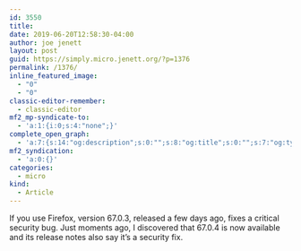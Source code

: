 ```yaml
---
id: 3550
title: 
date: 2019-06-20T12:58:30-04:00
author: joe jenett
layout: post
guid: https://simply.micro.jenett.org/?p=1376
permalink: /1376/
inline_featured_image:
  - "0"
  - "0"
classic-editor-remember:
  - classic-editor
mf2_mp-syndicate-to:
  - 'a:1:{i:0;s:4:"none";}'
complete_open_graph:
  - 'a:7:{s:14:"og:description";s:0:"";s:8:"og:title";s:0:"";s:7:"og:type";s:0:"";s:12:"twitter:card";s:7:"summary";s:15:"twitter:creator";s:0:"";s:19:"twitter:description";s:0:"";s:8:"og:image";s:0:"";}'
mf2_syndication:
  - 'a:0:{}'
categories:
  - micro
kind:
  - Article
---
```

If you use Firefox, version 67.0.3, released a few days ago, fixes a critical security bug. Just moments ago, I discovered that 67.0.4 is now available and its release notes also say it’s a security fix.